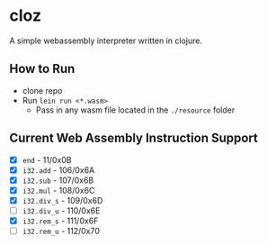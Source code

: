 # cloz

A simple webassembly interpreter written in clojure.

## How to Run

* clone repo
* Run `lein run <*.wasm>`
  * Pass in any wasm file located in the `./resource` folder

## Current Web Assembly Instruction Support

- [x] `end` - 11/0x0B
- [x] `i32.add` - 106/0x6A
- [x] `i32.sub` - 107/0x6B
- [x] `i32.mul` - 108/0x6C
- [x] `i32.div_s` - 109/0x6D
- [ ] `i32.div_u` - 110/0x6E
- [x] `i32.rem_s` - 111/0x6F
- [ ] `i32.rem_u` - 112/0x70
